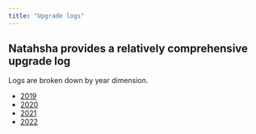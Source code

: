 ```yaml
---
title: "Upgrade logs"
---
```


## Natahsha provides a relatively comprehensive upgrade log

Logs are broken down by year dimension.

- [2019](/release_notes/2019.md)
- [2020](/release_notes/2020.md)
- [2021](/release_notes/2021.md)
- [2022](/release_notes/2022.md)
